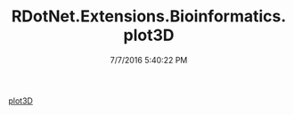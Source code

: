 ﻿---
title: RDotNet.Extensions.Bioinformatics.plot3D
date: 7/7/2016 5:40:22 PM
---

[plot3D](T-RDotNet.Extensions.Bioinformatics.plot3D.plot3D.html)
